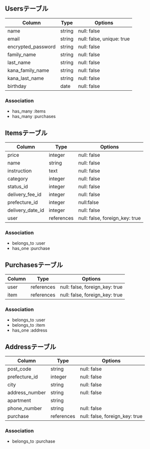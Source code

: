 ## Usersテーブル

|Column                |   Type     |Options                  |
|----------------------|------------|-------------------------|
| name                 | string     |null: false              |
| email                | string     |null: false, unique: true|
| encrypted_password   | string     |null: false              |
| family_name          | string     |null: false              |
| last_name            | string     |null: false              |
| kana_family_name     | string     |null: false              |
| kana_last_name       | string     |null: false              |
| birthday             | date       |null: false              |

### Association
- has_many :items
- has_many :purchases


## Itemsテーブル

|Column                |    Type         |Options                         |
|----------------------|-----------------|--------------------------------|
| price                | integer         |null: false                     |
| name                 | string          |null: false                     |
| instruction          | text            |null: false                     |
| category             | integer         |null: false                     |
| status_id            | integer         |null: false                     | 
| delivery_fee_id      | integer         |null: false                     |
| prefecture_id        | integer         |null:false                      |
| delivery_date_id      | integer         |null: false                     |
| user                 | references      |null: false, foreign_key: true  |

### Association
 - belongs_to :user
 - has_one :purchase

## Purchasesテーブル

|Column                 |    Type         | Options                         |
|-----------------------|-----------------|---------------------------------|
| user                  | references      |null: false, foreign_key: true   |
| item                  | references      |null: false, foreign_key: true   |

### Association
- belongs_to :user
- belongs_to :item
- has_one :address

## Addressテーブル

|Column                 |    Type         | Options                       |
|-----------------------|-----------------|-------------------------------|
| post_code             | string          |null: false                    |
| prefecture_id         | integer         |null: false                    |
| city                  | string          |null: false                    |
| address_number        | string          |null: false                    |
| apartment             | string          |                               |
| phone_number          | string          |null: false                    |
| purchase              | references      |null: false, foreign_key: true |

### Association
- belongs_to :purchase